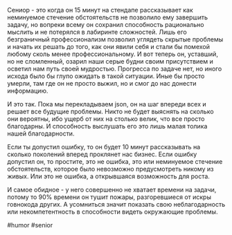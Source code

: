 Сениор - это когда он 15 минут на стендапе рассказывает как неминуемое стечение обстоятельств не позволило ему завершить задачу, но вопреки всему он сохранил способность рационально мыслить и не потерялся в лабиринте сложностей. Лишь его безграничный профессионализм позволил углядеть скрытые проблемы и начать их решать до того, как они явили себя и стали бы помехой любому сколь менее профессиональному. И вот теперь он, уставший, но не сломленный, озарил наши серые будни своим присутствием и осветил нам путь своей мудростью. 
Прогресса по задаче нет, но иного исхода было бы глупо ожидать в такой ситуации. Иные бы просто умерли, там где он не просто выжил, но и смог до нас донести информацию.

И это так. Пока мы перекладываем json, он на шаг впереди всех и решает все будущие проблемы. Никто не будет выяснять на сколько они вероятны, ибо ущерб от них на столько велик, что все просто благодарны. И способность выслушать его это лишь малая толика нашей благодарности.

Если ты допустил ошибку, то он будет 10 минут рассказывать на сколько поколений вперед проклянет нас бизнес. 
Если ошибку допустил он, то простите, это не ошибка, это или неминуемое стечение обстоятельств, которое было невозможно предусмотреть никому из живых. Или это не ошибка, а открывшаяся возможность для роста.

И самое обидное - у него совершенно не хватает времени на задачи, потому то 90% времени он тушит пожары, разгоревшиеся от искры говнокода других.
А усомниться значит показать свою неблагодарность или некомпетентность в способности видеть  окружающие проблемы.

#humor #senior